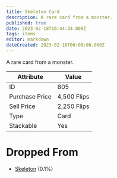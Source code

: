 ```yaml
---
title: Skeleton Card
description: A rare card from a monster.
published: true
date: 2023-02-18T16:44:34.000Z
tags: items
editor: markdown
dateCreated: 2023-02-16T00:00:00.000Z
---
```


A rare card from a monster.

|Attribute|Value|
|-|-|
|ID|805|
|Purchase Price|4,500 Flips|
|Sell Price|2,250 Flips|
|Type|Card|
|Stackable|Yes|


# Dropped From
 * [Skeleton](/monsters/skeleton.md) (0.1%)

